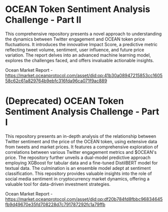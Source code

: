 # OCEAN Token Sentiment Analysis Challenge - Part II

This comprehensive repository presents a novel approach to understanding the dynamics between Twitter engagement and OCEAN token price fluctuations. It introduces the innovative Impact Score, a predictive metric reflecting tweet volume, sentiment, user influence, and future price variation. The report delves into an advanced machine learning model, explores the challenges faced, and offers invaluable actionable insights.

Ocean Market
Report - https://market.oceanprotocol.com/asset/did:op:41b30a08947215853cc160558c62c61a829764b9ebfc316fda96ca071f9ac889

# (Deprecated) OCEAN Token Sentiment Analysis Challenge - Part I

This repository presents an in-depth analysis of the relationship between Twitter sentiment and the price of the OCEAN token, using extensive data from tweets and market prices. It features a comprehensive exploration of correlations between various Twitter engagement metrics and $OCEAN's price. The repository further unveils a dual-model predictive approach employing XGBoost for tabular data and a fine-tuned DistilBERT model for textual data. The culmination is an ensemble model adept at sentiment classification. This repository provides valuable insights into the role of social media sentiment in cryptocurrency market dynamics, offering a valuable tool for data-driven investment strategies. 

Ocean Market
Report - https://market.oceanprotocol.com/asset/did:op:df20b784fd8fbbc96834645fb9d49670e35fd708228d7c791787292fc1a79ffb


